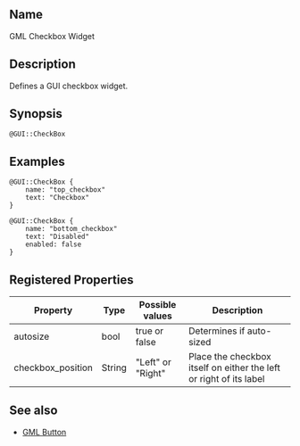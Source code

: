 ## Name

GML Checkbox Widget

## Description

Defines a GUI checkbox widget.

## Synopsis

`@GUI::CheckBox`

## Examples

```gml
@GUI::CheckBox {
    name: "top_checkbox"
    text: "Checkbox"
}

@GUI::CheckBox {
    name: "bottom_checkbox"
    text: "Disabled"
    enabled: false
}
```

## Registered Properties

| Property          | Type   | Possible values   | Description                                                        |
| ----------------- | ------ | ----------------- | ------------------------------------------------------------------ |
| autosize          | bool   | true or false     | Determines if auto-sized                                           |
| checkbox_position | String | "Left" or "Right" | Place the checkbox itself on either the left or right of its label |

## See also

-   [GML Button](help://man/5/GML/Widget/Button)
